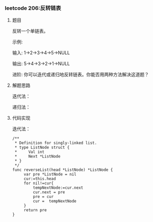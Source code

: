 ### leetcode 206:反转链表

1. 题目
    
    反转一个单链表。
    
    示例:
    
    输入: 1->2->3->4->5->NULL
    
    输出: 5->4->3->2->1->NULL
    
    进阶:
    你可以迭代或递归地反转链表。你能否用两种方法解决这道题？
    
2. 解题思路

    迭代法：
   
    递归法：


3. 代码实现

      迭代法：
       
       /**
        * Definition for singly-linked list.
        * type ListNode struct {
        *     Val int
        *     Next *ListNode
        * }
        */
       func reverseList(head *ListNode) *ListNode {
          	var pre *ListNode = nil
          	cur:=this.head
          	for nil!=cur{
          		tempNextNode:=cur.next
          		cur.next = pre
          		pre = cur
          		cur =  tempNextNode
          	}
          	return pre
       }         
                 
                 
                 
